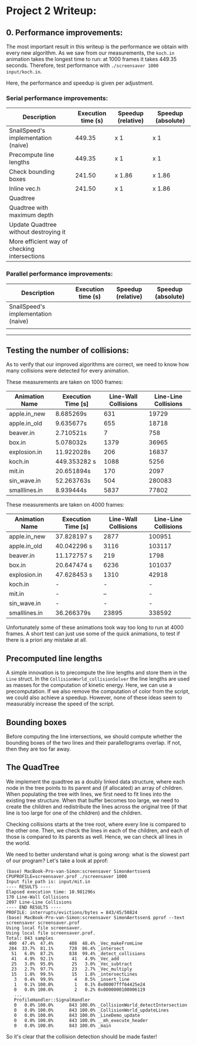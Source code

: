 # Project 2 Writeup:

## 0. Performance improvements:
The most important result in this writeup is the performance we obtain with every new algorithm. As we saw from our measurements, the `koch.in` animation takes the longest time to run: at 1000 frames it takes 449.35 seconds. Therefore, test performance with `./screensaver 1000 input/koch.in`.

Here, the performance and speedup is given per adjustment.

### Serial performance improvements:

| Description | Execution time (s) | Speedup (relative) | Speedup (absolute) |
| - | - | - | - |
| SnailSpeed's implementation (naive) | 449.35 | x 1 | x 1 |
| Precompute line lengths | 449.35 | x 1 | x 1 |
| Check bounding boxes | 241.50 | x 1.86 | x 1.86 |
| Inline vec.h | 241.50 | x 1 | x 1.86 |
| Quadtree | | | |
| Quadtree with maximum depth | | | |
| Update Quadtree without destroying it | | | |
| More efficient way of checking intersections | | | |

### Parallel performance improvements:

| Description | Execution time (s) | Speedup (relative) | Speedup (absolute) |
| - | - | - | - |
| SnailSpeed's implementation (naive) | | | |
| | | | |

--- 

## Testing the number of collisions:
As to verify that our improved algorithms are correct, we need to know how many collisions were detected for every animation. 

These measurements are taken on 1000 frames:

| Animation Name | Execution Time [s] | Line-Wall Collisions | Line-Line Collisions |
| - | - | - | - |
| apple.in_new | 8.685269s | 631 | 19729 | 
| apple.in_old | 9.635677s | 655 | 18718 | 
| beaver.in | 2.710521s | 7 | 758 | 
| box.in | 5.078032s | 1379 | 36965 |
| explosion.in | 11.922028s | 206 | 16837 |
| koch.in | 449.353282 s | 1088 | 5256 |
| mit.in | 20.651894s | 170 | 2097 | 
| sin_wave.in | 52.263763s | 504 | 280083 |
| smalllines.in | 8.939444s | 5837 | 77802 | 


These measurements are taken on 4000 frames:

| Animation Name | Execution Time [s] | Line-Wall Collisions | Line-Line Collisions |
| - | - | - | - |
| apple.in_new | 37.828197 s | 2877 | 100951 | 
| apple.in_old | 40.042296 s | 3116 | 103117 | 
| beaver.in | 11.172757 s | 219 | 1798 |
| box.in | 20.647474 s | 6236 | 101037 | 
| explosion.in | 47.628453 s | 1310 | 42918 | 
| koch.in | - | - | - | 
| mit.in | - | – | - | 
| sin_wave.in | - | - | - | 
| smalllines.in | 36.266379s | 23895 | 338592 | 

Unfortunately some of these animations took way too long to run at 4000 frames. A short test can just use some of the quick animations, to test if there is a priori any mistake at all.

## Precomputed line lengths
A simple innovation is to precompute the line lengths and store them in the `Line` struct. In the `CollisionWorld_collisionSolver` the line lengths are used as masses for the computation of kinetic energy. Here, we can use a precomputation. If we also remove the computation of color from the script, we could also achieve a speedup. However, none of these ideas seem to measurably increase the speed of the script.

## Bounding boxes
Before computing the line intersections, we should compute whether the bounding boxes of the two lines and their parallellograms overlap. If not, then they are too far away.

## The QuadTree
We implement the quadtree as a doubly linked data structure, where each node in the tree points to its parent and (if allocated) an array of children. When populating the tree with lines, we first need to fit lines into the existing tree structure. When that buffer becomes too large, we need to create the children and redistribute the lines across the original tree (if that line is too large for one of the children) and the children. 

Checking collisions starts at the tree root, where every line is compared to the other one. Then, we check the lines in each of the children, and each of those is compared to its parents as well. Hence, we can check all lines in the world.

We need to better understand what is going wrong: what is the slowest part of our program? Let's take a look at pprof:

    (base) MacBook-Pro-van-Simon:screensaver SimonAertssen$ CPUPROFILE=screensaver.prof ./screensaver 1000
    Input file path is: input/mit.in
    ---- RESULTS ----
    Elapsed execution time: 10.981296s
    170 Line-Wall Collisions
    2097 Line-Line Collisions
    ---- END RESULTS ----
    PROFILE: interrupts/evictions/bytes = 843/45/50824
    (base) MacBook-Pro-van-Simon:screensaver SimonAertssen$ pprof --text screensaver screensaver.prof
    Using local file screensaver.
    Using local file screensaver.prof.
    Total: 843 samples
     400  47.4%  47.4%      408  48.4% _Vec_makeFromLine
     284  33.7%  81.1%      728  86.4% _intersect
      51   6.0%  87.2%      838  99.4% _detect_collisions
      41   4.9%  92.1%       41   4.9% _Vec_add
      25   3.0%  95.0%       25   3.0% _Vec_subtract
      23   2.7%  97.7%       23   2.7% _Vec_multiply
      15   1.8%  99.5%       15   1.8% _intersectLines
       3   0.4%  99.9%        4   0.5% _insert_line
       1   0.1% 100.0%        1   0.1% 0x00007fff64425e24
       0   0.0% 100.0%        2   0.2% 0x0000000100006119
       ...
       ProfileHandler::SignalHandler
       0   0.0% 100.0%      843 100.0% _CollisionWorld_detectIntersection
       0   0.0% 100.0%      843 100.0% _CollisionWorld_updateLines
       0   0.0% 100.0%      843 100.0% _LineDemo_update
       0   0.0% 100.0%      843 100.0% __mh_execute_header
       0   0.0% 100.0%      843 100.0% _main

So it's clear that the collision detection should be made faster!